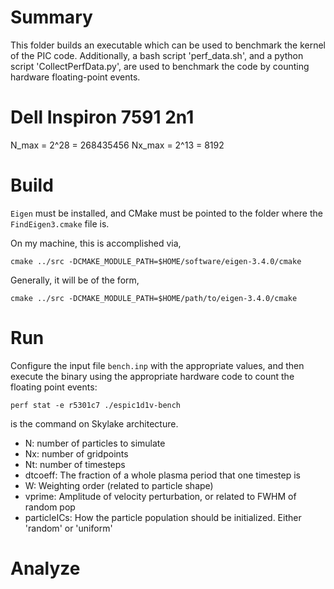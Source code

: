 # Summary
This folder builds an executable which can be used to benchmark the kernel of the PIC code. Additionally, a bash script 'perf_data.sh', and a python script 'CollectPerfData.py', are used to benchmark the code by counting hardware floating-point events.

# Dell Inspiron 7591 2n1
N_max = 2^28 = 268435456
Nx_max = 2^13 = 8192

# Build
`Eigen` must be installed, and CMake must be pointed to the folder where the `FindEigen3.cmake` file is. 

On my machine, this is accomplished via,

    cmake ../src -DCMAKE_MODULE_PATH=$HOME/software/eigen-3.4.0/cmake

Generally, it will be of the form,

    cmake ../src -DCMAKE_MODULE_PATH=$HOME/path/to/eigen-3.4.0/cmake

# Run
Configure the input file `bench.inp` with the appropriate values, and then execute the binary using the appropriate hardware code to count the floating point events:
    
    perf stat -e r5301c7 ./espic1d1v-bench

is the command on Skylake architecture.

- N: number of particles to simulate
- Nx: number of gridpoints
- Nt: number of timesteps
- dtcoeff: The fraction of a whole plasma period that one timestep is
- W: Weighting order (related to particle shape)
- vprime: Amplitude of velocity perturbation, or related to FWHM of random pop
- particleICs: How the particle population should be initialized. Either 'random' or 'uniform'

# Analyze
